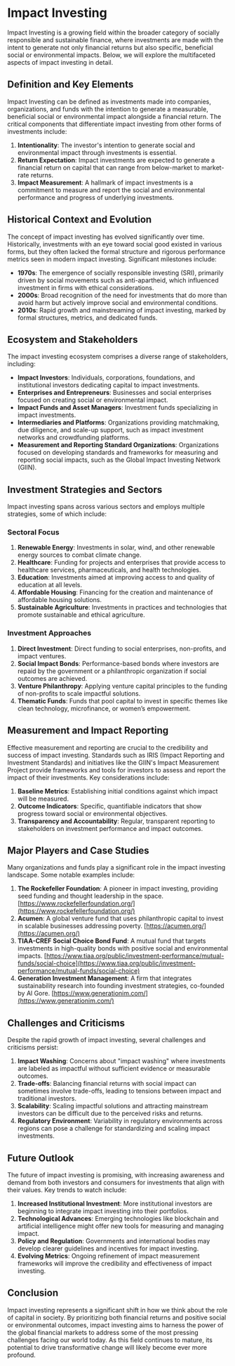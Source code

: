 # Impact Investing

Impact Investing is a growing field within the broader category of socially responsible and sustainable finance, where investments are made with the intent to generate not only financial returns but also specific, beneficial social or environmental impacts. Below, we will explore the multifaceted aspects of impact investing in detail.

## Definition and Key Elements

Impact Investing can be defined as investments made into companies, organizations, and funds with the intention to generate a measurable, beneficial social or environmental impact alongside a financial return. The critical components that differentiate impact investing from other forms of investments include:

1. **Intentionality**: The investor's intention to generate social and environmental impact through investments is essential.
2. **Return Expectation**: Impact investments are expected to generate a financial return on capital that can range from below-market to market-rate returns.
3. **Impact Measurement**: A hallmark of impact investments is a commitment to measure and report the social and environmental performance and progress of underlying investments.

## Historical Context and Evolution

The concept of impact investing has evolved significantly over time. Historically, investments with an eye toward social good existed in various forms, but they often lacked the formal structure and rigorous performance metrics seen in modern impact investing. Significant milestones include:

- **1970s**: The emergence of socially responsible investing (SRI), primarily driven by social movements such as anti-apartheid, which influenced investment in firms with ethical considerations.
- **2000s**: Broad recognition of the need for investments that do more than avoid harm but actively improve social and environmental conditions.
- **2010s**: Rapid growth and mainstreaming of impact investing, marked by formal structures, metrics, and dedicated funds.

## Ecosystem and Stakeholders

The impact investing ecosystem comprises a diverse range of stakeholders, including:

- **Impact Investors**: Individuals, corporations, foundations, and institutional investors dedicating capital to impact investments.
- **Enterprises and Entrepreneurs**: Businesses and social enterprises focused on creating social or environmental impact.
- **Impact Funds and Asset Managers**: Investment funds specializing in impact investments.
- **Intermediaries and Platforms**: Organizations providing matchmaking, due diligence, and scale-up support, such as impact investment networks and crowdfunding platforms.
- **Measurement and Reporting Standard Organizations**: Organizations focused on developing standards and frameworks for measuring and reporting social impacts, such as the Global Impact Investing Network (GIIN).

## Investment Strategies and Sectors

Impact investing spans across various sectors and employs multiple strategies, some of which include:

### Sectoral Focus

1. **Renewable Energy**: Investments in solar, wind, and other renewable energy sources to combat climate change.
2. **Healthcare**: Funding for projects and enterprises that provide access to healthcare services, pharmaceuticals, and health technologies.
3. **Education**: Investments aimed at improving access to and quality of education at all levels.
4. **Affordable Housing**: Financing for the creation and maintenance of affordable housing solutions.
5. **Sustainable Agriculture**: Investments in practices and technologies that promote sustainable and ethical agriculture.

### Investment Approaches

1. **Direct Investment**: Direct funding to social enterprises, non-profits, and impact ventures.
2. **Social Impact Bonds**: Performance-based bonds where investors are repaid by the government or a philanthropic organization if social outcomes are achieved.
3. **Venture Philanthropy**: Applying venture capital principles to the funding of non-profits to scale impactful solutions.
4. **Thematic Funds**: Funds that pool capital to invest in specific themes like clean technology, microfinance, or women’s empowerment.

## Measurement and Impact Reporting

Effective measurement and reporting are crucial to the credibility and success of impact investing. Standards such as IRIS (Impact Reporting and Investment Standards) and initiatives like the GIIN's Impact Measurement Project provide frameworks and tools for investors to assess and report the impact of their investments. Key considerations include:

1. **Baseline Metrics**: Establishing initial conditions against which impact will be measured.
2. **Outcome Indicators**: Specific, quantifiable indicators that show progress toward social or environmental objectives.
3. **Transparency and Accountability**: Regular, transparent reporting to stakeholders on investment performance and impact outcomes.

## Major Players and Case Studies

Many organizations and funds play a significant role in the impact investing landscape. Some notable examples include:

1. **The Rockefeller Foundation**: A pioneer in impact investing, providing seed funding and thought leadership in the space. [https://www.rockefellerfoundation.org/](https://www.rockefellerfoundation.org/)
2. **Acumen**: A global venture fund that uses philanthropic capital to invest in scalable businesses addressing poverty. [https://acumen.org/](https://acumen.org/)
3. **TIAA-CREF Social Choice Bond Fund**: A mutual fund that targets investments in high-quality bonds with positive social and environmental impacts. [https://www.tiaa.org/public/investment-performance/mutual-funds/social-choice](https://www.tiaa.org/public/investment-performance/mutual-funds/social-choice)
4. **Generation Investment Management**: A firm that integrates sustainability research into founding investment strategies, co-founded by Al Gore. [https://www.generationim.com/](https://www.generationim.com/)

## Challenges and Criticisms

Despite the rapid growth of impact investing, several challenges and criticisms persist:

1. **Impact Washing**: Concerns about "impact washing" where investments are labeled as impactful without sufficient evidence or measurable outcomes.
2. **Trade-offs**: Balancing financial returns with social impact can sometimes involve trade-offs, leading to tensions between impact and traditional investors.
3. **Scalability**: Scaling impactful solutions and attracting mainstream investors can be difficult due to the perceived risks and returns.
4. **Regulatory Environment**: Variability in regulatory environments across regions can pose a challenge for standardizing and scaling impact investments.

## Future Outlook

The future of impact investing is promising, with increasing awareness and demand from both investors and consumers for investments that align with their values. Key trends to watch include:

1. **Increased Institutional Investment**: More institutional investors are beginning to integrate impact investing into their portfolios.
2. **Technological Advances**: Emerging technologies like blockchain and artificial intelligence might offer new tools for measuring and managing impact.
3. **Policy and Regulation**: Governments and international bodies may develop clearer guidelines and incentives for impact investing.
4. **Evolving Metrics**: Ongoing refinement of impact measurement frameworks will improve the credibility and effectiveness of impact investing.

## Conclusion

Impact investing represents a significant shift in how we think about the role of capital in society. By prioritizing both financial returns and positive social or environmental outcomes, impact investing aims to harness the power of the global financial markets to address some of the most pressing challenges facing our world today. As this field continues to mature, its potential to drive transformative change will likely become ever more profound.